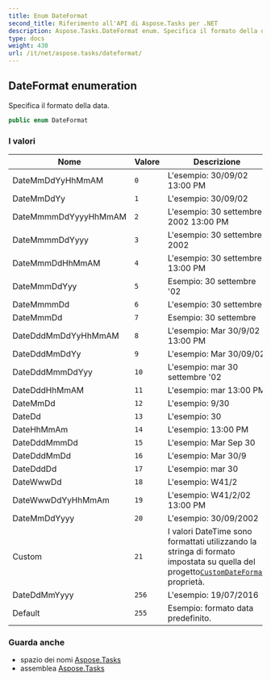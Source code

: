 ```yaml
---
title: Enum DateFormat
second_title: Riferimento all'API di Aspose.Tasks per .NET
description: Aspose.Tasks.DateFormat enum. Specifica il formato della data.
type: docs
weight: 430
url: /it/net/aspose.tasks/dateformat/
---
```

## DateFormat enumeration

Specifica il formato della data.

```csharp
public enum DateFormat
```

### I valori

| Nome | Valore | Descrizione |
| --- | --- | --- |
| DateMmDdYyHhMmAM | `0` | L'esempio: 30/09/02 13:00 PM |
| DateMmDdYy | `1` | L'esempio: 30/09/02 |
| DateMmmmDdYyyyHhMmAM | `2` | L'esempio: 30 settembre 2002 13:00 PM |
| DateMmmmDdYyyy | `3` | L'esempio: 30 settembre 2002 |
| DateMmmDdHhMmAM | `4` | L'esempio: 30 settembre 13:00 PM |
| DateMmmDdYyy | `5` | Esempio: 30 settembre '02 |
| DateMmmmDd | `6` | L'esempio: 30 settembre |
| DateMmmDd | `7` | Esempio: 30 settembre |
| DateDddMmDdYyHhMmAM | `8` | L'esempio: Mar 30/9/02 13:00 PM |
| DateDddMmDdYy | `9` | L'esempio: Mar 30/09/02 |
| DateDddMmmDdYyy | `10` | L'esempio: mar 30 settembre '02 |
| DateDddHhMmAM | `11` | L'esempio: mar 13:00 PM |
| DateMmDd | `12` | L'esempio: 9/30 |
| DateDd | `13` | L'esempio: 30 |
| DateHhMmAm | `14` | L'esempio: 13:00 PM |
| DateDddMmmDd | `15` | L'esempio: Mar Sep 30 |
| DateDddMmDd | `16` | L'esempio: Mar 30/9 |
| DateDddDd | `17` | L'esempio: mar 30 |
| DateWwwDd | `18` | L'esempio: W41/2 |
| DateWwwDdYyHhMmAm | `19` | L'esempio: W41/2/02 13:00 PM |
| DateMmDdYyyy | `20` | L'esempio: 30/09/2002 |
| Custom | `21` | I valori DateTime sono formattati utilizzando la stringa di formato impostata su quella del progetto[`CustomDateFormat`](../prj/customdateformat/) proprietà. |
| DateDdMmYyyy | `256` | L'esempio: 19/07/2016 |
| Default | `255` | Esempio: formato data predefinito. |

### Guarda anche

* spazio dei nomi [Aspose.Tasks](../../aspose.tasks/)
* assemblea [Aspose.Tasks](../../)


